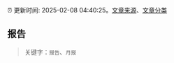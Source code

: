 :alarm_clock: 更新时间: 2025-02-08 04:40:25。[文章来源](/README.md)、[文章分类](/TAGS.md)

## 报告


> 关键字：`报告`、`月报`



